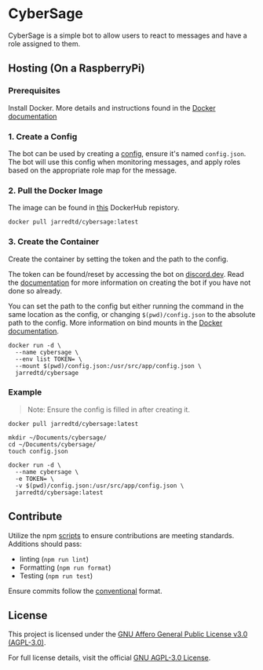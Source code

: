 # CyberSage

CyberSage is a simple bot to allow users to react to messages and have a role assigned to them.

## Hosting (On a RaspberryPi)

### Prerequisites

Install Docker. More details and instructions found in the [Docker documentation](https://docs.docker.com/engine/)

### 1. Create a Config

The bot can be used by creating a [config](config.json), ensure it's named `config.json`. The bot will use this config when monitoring messages, and apply roles based on the appropriate role map for the message.

### 2. Pull the Docker Image

The image can be found in [this](https://hub.docker.com/repository/docker/jarredtd/cybersage/general) DockerHub repistory.

```shell
docker pull jarredtd/cybersage:latest 
```

### 3. Create the Container

Create the container by setting the token and the path to the config.

The token can be found/reset by accessing the bot on [discord.dev](https://discord.com/developers/applications). Read the [documentation](https://discord.com/developers/docs/quick-start/getting-started) for more information on creating the bot if you have not done so already.

You can set the path to the config but either running the command in the same location as the config, or changing `$(pwd)/config.json` to the absolute path to the config. More information on bind mounts in the [Docker documentation](https://docs.docker.com/engine/storage/bind-mounts/).

```shell
docker run -d \
  --name cybersage \
  --env list TOKEN= \
  --mount $(pwd)/config.json:/usr/src/app/config.json \
  jarredtd/cybersage
```

### Example

> Note: Ensure the config is filled in after creating it.

```shell
docker pull jarredtd/cybersage:latest 

mkdir ~/Documents/cybersage/
cd ~/Documents/cybersage/
touch config.json

docker run -d \
  --name cybersage \
  -e TOKEN= \
  -v $(pwd)/config.json:/usr/src/app/config.json \
  jarredtd/cybersage:latest
```

## Contribute

Utilize the npm [scripts](package.json) to ensure contributions are meeting standards. Additions should pass:

- linting (`npm run lint`)
- Formatting (`npm run format`)
- Testing (`npm run test`)

Ensure commits follow the [conventional](https://www.conventionalcommits.org/en/v1.0.0/#specification) format.

## License

This project is licensed under the [GNU Affero General Public License v3.0 (AGPL-3.0)](LICENSE).

For full license details, visit the official [GNU AGPL-3.0 License](https://www.gnu.org/licenses/agpl-3.0.html).
